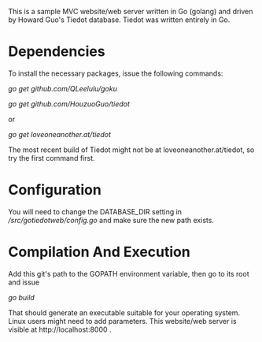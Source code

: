 This is a sample MVC website/web server written in Go (golang) and driven by Howard Guo's Tiedot database. Tiedot was written entirely in Go.

# Dependencies

To install the necessary packages, issue the following commands:

<em>go get github.com/QLeelulu/goku</em>

<em>go get github.com/HouzuoGuo/tiedot</em> 

or 

<em>go get loveoneanother.at/tiedot</em>

The most recent build of Tiedot might not be at loveoneanother.at/tiedot, so try the first command first.

# Configuration

You will need to change the DATABASE_DIR setting in <em>/src/gotiedotweb/config.go</em> and make sure the new path exists.

# Compilation And Execution

Add this git's path to the GOPATH environment variable, then go to its root and issue

<em>go build</em>

That should generate an executable suitable for your operating system. Linux users might need to add parameters. This website/web server is visible at http://localhost:8000 .